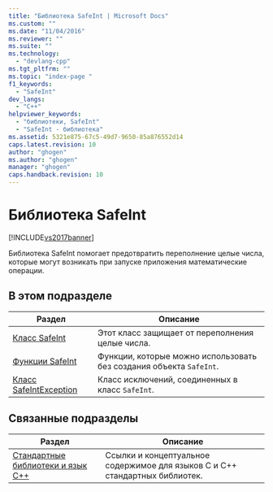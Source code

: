 ```yaml
---
title: "Библиотека SafeInt | Microsoft Docs"
ms.custom: ""
ms.date: "11/04/2016"
ms.reviewer: ""
ms.suite: ""
ms.technology: 
  - "devlang-cpp"
ms.tgt_pltfrm: ""
ms.topic: "index-page "
f1_keywords: 
  - "SafeInt"
dev_langs: 
  - "C++"
helpviewer_keywords: 
  - "библиотеки, SafeInt"
  - "SafeInt - библиотека"
ms.assetid: 5321e875-67c5-49d7-9650-85a876552d14
caps.latest.revision: 10
author: "ghogen"
ms.author: "ghogen"
manager: "ghogen"
caps.handback.revision: 10
---
```

# Библиотека SafeInt
[!INCLUDE[vs2017banner](../assembler/inline/includes/vs2017banner.md)]

Библиотека SafeInt помогает предотвратить переполнение целые числа, которые могут возникать при запуске приложения математические операции.  
  
## В этом подразделе  
  
|Раздел|Описание|  
|------------|--------------|  
|[Класс SafeInt](../windows/safeint-class.md)|Этот класс защищает от переполнения целые числа.|  
|[Функции SafeInt](../windows/safeint-functions.md)|Функции, которые можно использовать без создания объекта `SafeInt`.|  
|[Класс SafeIntException](../windows/safeintexception-class.md)|Класс исключений, соединенных в класс `SafeInt`.|  
  
## Связанные подразделы  
  
|Раздел|Описание|  
|------------|--------------|  
|[Стандартные библиотеки и язык C\+\+](../cpp/c-cpp-language-and-standard-libraries.md)|Ссылки и концептуальное содержимое для языков C и C\+\+ стандартных библиотек.|